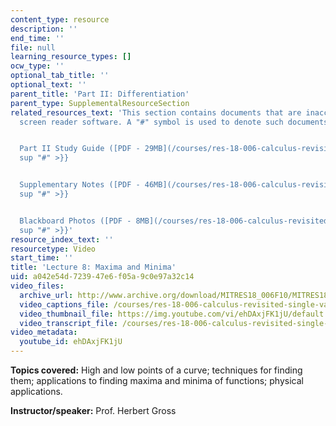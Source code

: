 ```yaml
---
content_type: resource
description: ''
end_time: ''
file: null
learning_resource_types: []
ocw_type: ''
optional_tab_title: ''
optional_text: ''
parent_title: 'Part II: Differentiation'
parent_type: SupplementalResourceSection
related_resources_text: 'This section contains documents that are inaccessible to
  screen reader software. A "#" symbol is used to denote such documents.


  Part II Study Guide ([PDF - 29MB](/courses/res-18-006-calculus-revisited-single-variable-calculus-fall-2010/resources/mitres_18_006_study_2-1)){{<
  sup "#" >}}


  Supplementary Notes ([PDF - 46MB](/courses/res-18-006-calculus-revisited-single-variable-calculus-fall-2010/resources/mitres_18_006_supp_notes-1)){{<
  sup "#" >}}


  Blackboard Photos ([PDF - 8MB](/courses/res-18-006-calculus-revisited-single-variable-calculus-fall-2010/resources/mitres_18_006_blackboard-1)){{<
  sup "#" >}}'
resource_index_text: ''
resourcetype: Video
start_time: ''
title: 'Lecture 8: Maxima and Minima'
uid: a042e54d-7239-47e6-f05a-9c0e97a32c14
video_files:
  archive_url: http://www.archive.org/download/MITRES18_006F10/MITRES18_006F10_26_0208_300k.mp4
  video_captions_file: /courses/res-18-006-calculus-revisited-single-variable-calculus-fall-2010/dba409fde18054aeb14a1ebedb3c5c7c_ehDAxjFK1jU.vtt
  video_thumbnail_file: https://img.youtube.com/vi/ehDAxjFK1jU/default.jpg
  video_transcript_file: /courses/res-18-006-calculus-revisited-single-variable-calculus-fall-2010/c67270f935de902edc72a8760413ebf5_ehDAxjFK1jU.pdf
video_metadata:
  youtube_id: ehDAxjFK1jU
---
```


**Topics covered:** High and low points of a curve; techniques for finding them; applications to finding maxima and minima of functions; physical applications.

**Instructor/speaker:** Prof. Herbert Gross



